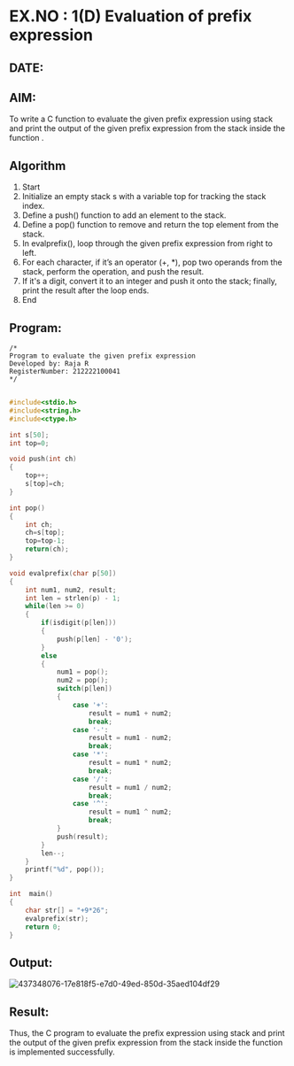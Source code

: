 # EX.NO : 1(D) Evaluation of prefix expression
## DATE: 
## AIM:
To write a C function to evaluate the given prefix expression using stack and print the output of the given prefix expression from the stack inside the function . 

## Algorithm
1. Start 
2. Initialize an empty stack s with a variable top for tracking the stack index. 
3. Define a push() function to add an element to the stack. 
4. Define a pop() function to remove and return the top element from the stack. 
5. In evalprefix(), loop through the given prefix expression from right to left. 
6. For each character, if it’s an operator (+, *), pop two operands from the stack, perform the operation, and push the result. 
7. If it's a digit, convert it to an integer and push it onto the stack; finally, print the result after the loop ends. 
8. End 


## Program:
```
/*
Program to evaluate the given prefix expression
Developed by: Raja R
RegisterNumber: 212222100041
*/
```
```c

#include<stdio.h>
#include<string.h>
#include<ctype.h>

int s[50];
int top=0;

void push(int ch)
{
	top++;
	s[top]=ch;
}

int pop()
{
	int ch;
	ch=s[top];
	top=top-1;
	return(ch);
}

void evalprefix(char p[50])
{
    int num1, num2, result;
    int len = strlen(p) - 1;
    while(len >= 0)
    {
        if(isdigit(p[len]))
        {
            push(p[len] - '0');
        }
        else
        {
            num1 = pop();
            num2 = pop();
            switch(p[len])
            {
                case '+':
                    result = num1 + num2;
                    break;
                case '-':
                    result = num1 - num2;
                    break;
                case '*':
                    result = num1 * num2;
                    break;
                case '/':
                    result = num1 / num2;
                    break;
                case '^':
                    result = num1 ^ num2;
                    break;
            }
            push(result);
        }
        len--;
    }
    printf("%d", pop());
}

int  main()
{
    char str[] = "+9*26";
    evalprefix(str);
    return 0;
}

```

## Output:
![437348076-17e818f5-e7d0-49ed-850d-35aed104df29](https://github.com/user-attachments/assets/50f5334a-09c4-458d-84b1-1d341fa921d9)



## Result:
Thus, the C program to evaluate the prefix expression using stack and print the output of the given prefix expression from the stack inside the function is implemented successfully.
